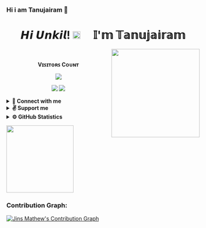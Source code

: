 ### Hi i am Tanujairam 👋

<!--
**Tanujairam123/Tanujairam123** is a ✨ _special_ ✨ repository because its `README.md` (this file) appears on your GitHub profile.

Here are some ideas to get you started:

- 🔭 I’m currently working on Telegram
- 🌱 I’m currently learning Coading
- 👯 I’m looking to collaborate on Telegram bot
- 🤔 I’m looking for help with Leech bot
- 💬 Ask me about bots
- 📫 How to reach me: Telegram
- 😄 Pronouns: Friend in need is a friend indeed
- ⚡ Fun fact: You have to kiss lot of frogs to meet a princess
--> <h1 align="center">𝙃𝙞 𝙐𝙣𝙠𝙞𝙡! <img src="https://raw.githubusercontent.com/MartinHeinz/MartinHeinz/master/wave.gif"  width="20px"> &nbsp; &nbsp; 𝕀'𝕞 𝕋𝕒𝕟𝕦𝕛𝕒𝕚𝕣𝕒𝕞</h1> <img align='right' src="https://media.giphy.com/media/T4tPJEgs2FEFq/giphy.gif?cid=ecf05e47qhbjlap43ddrrabq9fr2p627llne685nvyrb7drn&rid=giphy.gif&ct=s" width="230">

<br><p align="center"><b>Vɪꜱɪᴛᴏʀꜱ Cᴏᴜɴᴛ</b></p>  
<p align="center"><img align="center" src="https://profile-counter.glitch.me/{Tanujairam123}/count.svg"/></p>
<p align="center">

  <img src ="https://github-readme-stats.vercel.app/api?username=vincreator&show_icons=true&count_private=true&theme=darcula&hide_border=true&hide=issues,contribs&include_all_commits=true&bg_color=00000000">

  <img src ="https://github-readme-stats.vercel.app/api/top-langs/?username=vincreator&layout=compact&hide_border=true&theme=darcula&bg_color=00000000&langs_count=10&hide=jupyter%20notebook,tex,css,php">

</p>
<details>
  <summary><b>🧍&nbsp;Connect with me</b></summary>
  <br/>
<p align="left">
    <a href="https://t.me/Tanujairam">
        <img height="35px" src="https://img.icons8.com/fluent/48/000000/telegram-app.png" />
    </a>    
    <a href="mailto:info@jmjsoft.net">
        <img height="35px" src="https://img.icons8.com/color/48/000000/gmail-new.png" />
    </a>
    <a href="https://github.com/Tanujairam123">
        <img height="35px" src="https://img.icons8.com/ios-filled/50/000000/github.png" />
    </a>
</p>
</details>

<details>
  <summary><b>✌&nbsp;Support me</b></summary>
  <br/>
    <a href="https://paypal.me/Tanujairam?locale.x=en_US">
        <img height="40px" src="https://upload.wikimedia.org/wikipedia/commons/b/b5/PayPal.svg" />
    </a>
</details>

<details>
  <summary><b>⚙&nbsp;GitHub Statistics</b></summary>
  <br/>
  <a href="https://github.com/Tanujairam123">
    <p align="left">
        <img height="150px" src="https://github-readme-streak-stats.herokuapp.com/?user=Tanujairam123&theme=ayu-mirage&hide_border=true" />
    </p>
   </a>
</details>

  <a href="https://github.com/Tanujairam123">
    <p align="left">
        <img height="175px" src="https://github-readme-stats.vercel.app/api?username=Tanujairam123&count_private=False&show_icons=true&title_color=30F229&icon_color=F2F407&text_color=F9F9F9&bg_color=1F222E&hide_border=true" /> 
    </p>
  </a> 


### Contribution Graph:

[![Jins Mathew's Contribution Graph](https://activity-graph.herokuapp.com/graph?username=Tanujairam123&bg_color=1F222E&color=F8D866&line=F85D7F&point=FFFFFF&hide_border=true)](https://github.com/Tanjairam123)

